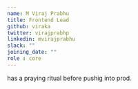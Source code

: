```yaml
---
name: M Viraj Prabhu
title: Frontend Lead
github: viraka
twitter: virajprabhp
linkedin: mvirajprabhu
slack: ""
joining_date: ""
role : core
---
```

has a praying ritual before pushig into prod.
